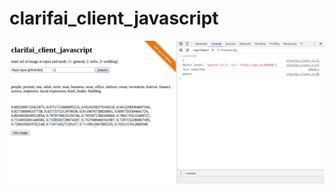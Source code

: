 # clarifai_client_javascript

![clarifai_screenshot](./img/clarifai_javascript.png?raw=true "clarifai_javascript")

